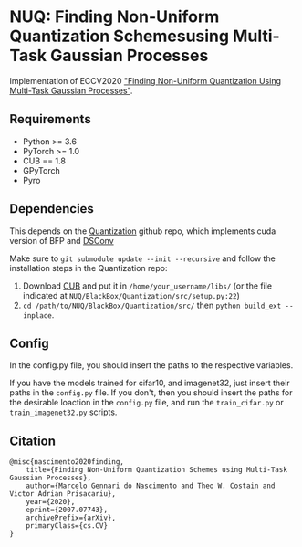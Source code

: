 # NUQ: Finding Non-Uniform Quantization Schemesusing Multi-Task Gaussian Processes
Implementation of ECCV2020 ["Finding Non-Uniform Quantization Using Multi-Task Gaussian Processes"](https://arxiv.org/abs/2007.07743).

## Requirements

* Python >= 3.6
* PyTorch >= 1.0
* CUB == 1.8
* GPyTorch
* Pyro

## Dependencies

This depends on the [Quantization](https://github.com/ActiveVisionLab/Quantization) github repo, which implements cuda version of BFP and [DSConv](https://arxiv.org/abs/1901.01928)

Make sure to `git submodule update --init --recursive` and follow the installation steps in the Quantization repo:

1. Download [CUB](https://github.com/NVlabs/cub) and put it in `/home/your_username/libs/` (or the file indicated at `NUQ/BlackBox/Quantization/src/setup.py:22`)
2. `cd /path/to/NUQ/BlackBox/Quantization/src/` then `python build_ext --inplace`.

## Config

In the config.py file, you should insert the paths to the respective variables.

If you have the models trained for cifar10, and imagenet32, just insert their paths in the `config.py` file. If you don't, then you should insert the paths for the desirable loaction in the `config.py` file, and run the `train_cifar.py` or `train_imagenet32.py` scripts.

## Citation

    @misc{nascimento2020finding,
        title={Finding Non-Uniform Quantization Schemes using Multi-Task Gaussian Processes},
        author={Marcelo Gennari do Nascimento and Theo W. Costain and Victor Adrian Prisacariu},
        year={2020},
        eprint={2007.07743},
        archivePrefix={arXiv},
        primaryClass={cs.CV}
    }